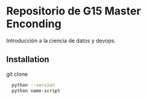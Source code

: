 
# Repositorio de G15 Master Enconding 

Introducción a la ciencia de datos y devops.

## Installation

git clone

```bash
  python --version
  python name-script
```
    
